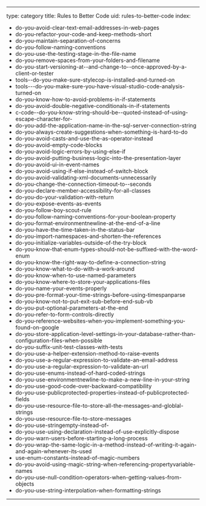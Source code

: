 
---
type: category
title: Rules to Better Code
uid: rules-to-better-code
index:
 - do-you-avoid-clear-text-email-addresses-in-web-pages
 - do-you-refactor-your-code-and-keep-methods-short
 - do-you-maintain-separation-of-concerns
 - do-you-follow-naming-conventions
 - do-you-use-the-testing-stage-in-the-file-name
 - do-you-remove-spaces-from-your-folders-and-filename
 - do-you-start-versioning-at--and-change-to--once-approved-by-a-client-or-tester
 - tools--do-you-make-sure-stylecop-is-installed-and-turned-on
 - tools---do-you-make-sure-you-have-visual-studio-code-analysis-turned-on
 - do-you-know-how-to-avoid-problems-in-if-statements
 - do-you-avoid-double-negative-conditionals-in-if-statements
 - c-code--do-you-know-string-should-be--quoted-instead-of-using-escape-character-for-
 - do-you-add-the-application-name-in-the-sql-server-connection-string
 - do-you-always-create-suggestions-when-something-is-hard-to-do
 - do-you-avoid-casts-and-use-the-as-operator-instead
 - do-you-avoid-empty-code-blocks
 - do-you-avoid-logic-errors-by-using-else-if
 - do-you-avoid-putting-business-logic-into-the-presentation-layer
 - do-you-avoid-ui-in-event-names
 - do-you-avoid-using-if-else-instead-of-switch-block
 - do-you-avoid-validating-xml-documents-unnecessarily
 - do-you-change-the-connection-timeout-to--seconds
 - do-you-declare-member-accessibility-for-all-classes
 - do-you-do-your-validation-with-return
 - do-you-expose-events-as-events
 - do-you-follow-boy-scout-rule
 - do-you-follow-naming-conventions-for-your-boolean-property
 - do-you-format-environmentnewline-at-the-end-of-a-line
 - do-you-have-the-time-taken-in-the-status-bar
 - do-you-import-namespaces-and-shorten-the-references
 - do-you-initialize-variables-outside-of-the-try-block
 - do-you-know-that-enum-types-should-not-be-suffixed-with-the-word-enum
 - do-you-know-the-right-way-to-define-a-connection-string
 - do-you-know-what-to-do-with-a-work-around
 - do-you-know-when-to-use-named-parameters
 - do-you-know-where-to-store-your-applications-files
 - do-you-name-your-events-properly
 - do-you-pre-format-your-time-strings-before-using-timespanparse
 - do-you-know-not-to-put-exit-sub-before-end-sub-vb
 - do-you-put-optional-parameters-at-the-end
 - do-you-refer-to-form-controls-directly
 - do-you-reference-websites-when-you-implement-something-you-found-on-google
 - do-you-store-application-level-settings-in-your-database-rather-than-configuration-files-when-possible
 - do-you-suffix-unit-test-classes-with-tests
 - do-you-use-a-helper-extension-method-to-raise-events
 - do-you-use-a-regular-expression-to-validate-an-email-address
 - do-you-use-a-regular-expression-to-validate-an-url
 - do-you-use-enums-instead-of-hard-coded-strings
 - do-you-use-environmentnewline-to-make-a-new-line-in-your-string
 - do-you-use-good-code-over-backward-compatibility
 - do-you-use-publicprotected-properties-instead-of-publicprotected-fields
 - do-you-use-resource-file-to-store-all-the-messages-and-globlal-strings
 - do-you-use-resource-file-to-store-messages
 - do-you-use-stringempty-instead-of-
 - do-you-use-using-declaration-instead-of-use-explicitly-dispose
 - do-you-warn-users-before-starting-a-long-process
 - do-you-wrap-the-same-logic-in-a-method-instead-of-writing-it-again-and-again-whenever-its-used
 - use-enum-constants-instead-of-magic-numbers
 - do-you-avoid-using-magic-string-when-referencing-propertyvariable-names
 - do-you-use-null-condition-operators-when-getting-values-from-objects
 - do-you-use-string-interpolation-when-formatting-strings
---



